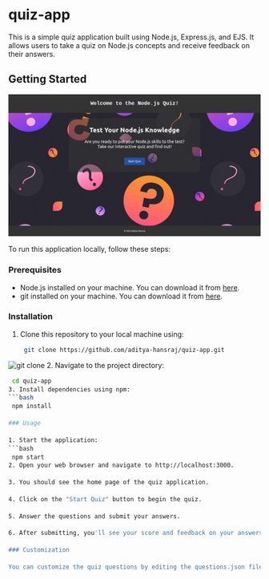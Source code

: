 # quiz-app

This is a simple quiz application built using Node.js, Express.js, and EJS. It allows users to take a quiz on Node.js concepts and receive feedback on their answers.

## Getting Started

![Screenshot of Home Page](/files/screenshots/homepage.png)

To run this application locally, follow these steps:

### Prerequisites

- Node.js installed on your machine. You can download it from [here](https://nodejs.org/en/download).
- git installed on your machine. You can download it from [here](https://git-scm.com/downloads).

### Installation

1. Clone this repository to your local machine using:

   ```bash
    git clone https://github.com/aditya-hansraj/quiz-app.git
![git clone](/files/screenshots/git-clone.png)
2. Navigate to the project directory:
   ```bash
    cd quiz-app
3. Install dependencies using npm:
   ```bash
    npm install

### Usage

1. Start the application:
   ```bash
    npm start
2. Open your web browser and navigate to http://localhost:3000.

3. You should see the home page of the quiz application.

4. Click on the "Start Quiz" button to begin the quiz.

5. Answer the questions and submit your answers.

6. After submitting, you'll see your score and feedback on your answers.

### Customization

   You can customize the quiz questions by editing the questions.json file located in the data directory.
